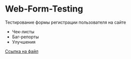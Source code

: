 # Web-Form-Testing
Тестирование формы регистрации пользователя на сайте

- Чек-листы
- Баг-репорты
- Улучшения

[Ссылка на файл](https://docs.google.com/spreadsheets/d/1hA76JVxHAYAVeM8AOHHq07Z40EEPnGqjGnwbwKb5TTs/edit?usp=sharing)

